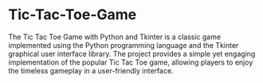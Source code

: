 # Tic-Tac-Toe-Game
The Tic Tac Toe Game with Python and Tkinter is a classic game implemented using the Python programming language and the Tkinter graphical user interface library. The project provides a simple yet engaging implementation of the popular Tic Tac Toe game, allowing players to enjoy the timeless gameplay in a user-friendly interface.
